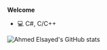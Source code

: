 
**Welcome**
- 💻 C#, C/C++

![Ahmed Elsayed's GitHub stats](https://github-readme-stats.vercel.app/api?username=AhmedZero&show_icons=true&theme=radical)
